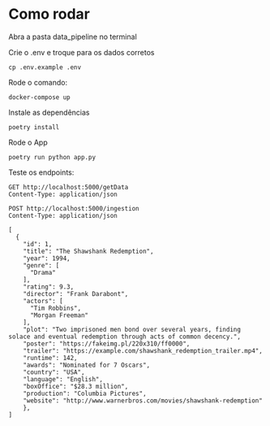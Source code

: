 # Como rodar
Abra a pasta data_pipeline no terminal

Crie o .env e troque para os dados corretos
```
cp .env.example .env
```

Rode o comando:
```
docker-compose up
```

Instale as dependências
```
poetry install
```

Rode o App
```
poetry run python app.py
```

Teste os endpoints:
```
GET http://localhost:5000/getData
Content-Type: application/json
```

```
POST http://localhost:5000/ingestion
Content-Type: application/json

[
  {
    "id": 1,
    "title": "The Shawshank Redemption",
    "year": 1994,
    "genre": [
      "Drama"
    ],
    "rating": 9.3,
    "director": "Frank Darabont",
    "actors": [
      "Tim Robbins",
      "Morgan Freeman"
    ],
    "plot": "Two imprisoned men bond over several years, finding solace and eventual redemption through acts of common decency.",
    "poster": "https://fakeimg.pl/220x310/ff0000",
    "trailer": "https://example.com/shawshank_redemption_trailer.mp4",
    "runtime": 142,
    "awards": "Nominated for 7 Oscars",
    "country": "USA",
    "language": "English",
    "boxOffice": "$28.3 million",
    "production": "Columbia Pictures",
    "website": "http://www.warnerbros.com/movies/shawshank-redemption"
    },
]
```